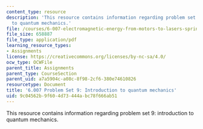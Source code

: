 ```yaml
---
content_type: resource
description: 'This resource contains information regarding problem set 9: introduction
  to quantum mechanics.'
file: /courses/6-007-electromagnetic-energy-from-motors-to-lasers-spring-2011/9c04562b9f604d73444abc78f666ab51_MIT6_007S11_PS9.pdf
file_size: 658887
file_type: application/pdf
learning_resource_types:
- Assignments
license: https://creativecommons.org/licenses/by-nc-sa/4.0/
ocw_type: OCWFile
parent_title: Assignments
parent_type: CourseSection
parent_uid: a7a5904c-a08c-8f98-2cf6-380e74610826
resourcetype: Document
title: '6.007 Problem Set 9: Introduction to quantum mechanics'
uid: 9c04562b-9f60-4d73-444a-bc78f666ab51
---
```

This resource contains information regarding problem set 9: introduction to quantum mechanics.
